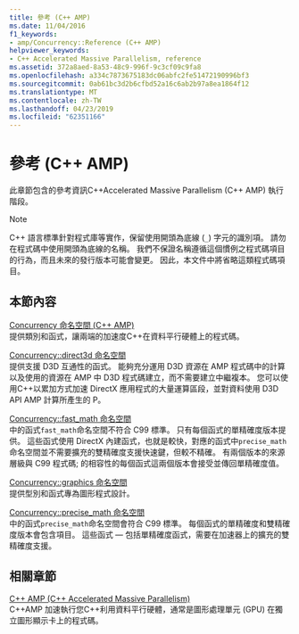 ```yaml
---
title: 參考 (C++ AMP)
ms.date: 11/04/2016
f1_keywords:
- amp/Concurrency::Reference (C++ AMP)
helpviewer_keywords:
- C++ Accelerated Massive Parallelism, reference
ms.assetid: 372a8aed-8a53-48c9-996f-9c3cf09c9fa8
ms.openlocfilehash: a334c7873675183dc06abfc2fe51472190996bf3
ms.sourcegitcommit: 0ab61bc3d2b6cfbd52a16c6ab2b97a8ea1864f12
ms.translationtype: MT
ms.contentlocale: zh-TW
ms.lasthandoff: 04/23/2019
ms.locfileid: "62351166"
---
```

# <a name="reference-c-amp"></a>參考 (C++ AMP)

此章節包含的參考資訊C++Accelerated Massive Parallelism (C++ AMP) 執行階段。

> [!NOTE]
>  C++ 語言標準針對程式庫等實作，保留使用開頭為底線 (`_`) 字元的識別項。 請勿在程式碼中使用開頭為底線的名稱。 我們不保證名稱遵循這個慣例之程式碼項目的行為，而且未來的發行版本可能會變更。 因此，本文件中將省略這類程式碼項目。

## <a name="in-this-section"></a>本節內容

[Concurrency 命名空間 (C++ AMP)](concurrency-namespace-cpp-amp.md)<br/>
提供類別和函式，讓兩端的加速度C++在資料平行硬體上的程式碼。

[Concurrency::direct3d 命名空間](concurrency-direct3d-namespace.md)<br/>
提供支援 D3D 互通性的函式。 能夠充分運用 D3D 資源在 AMP 程式碼中的計算以及使用的資源在 AMP 中 D3D 程式碼建立，而不需要建立中繼複本。 您可以使用C++以累加方式加速 DirectX 應用程式的大量運算區段，並對資料使用 D3D API AMP 計算所產生的 P。

[Concurrency::fast_math 命名空間](concurrency-fast-math-namespace.md)<br/>
中的函式`fast_math`命名空間不符合 C99 標準。 只有每個函式的單精確度版本提供。 這些函式使用 DirectX 內建函式，也就是較快，對應的函式中`precise_math`命名空間並不需要擴充的雙精確度支援快速鍵，但較不精確。 有兩個版本的來源層級與 C99 程式碼; 的相容性的每個函式這兩個版本會接受並傳回單精確度值。

[Concurrency::graphics 命名空間](concurrency-graphics-namespace.md)<br/>
提供型別和函式專為圖形程式設計。

[Concurrency::precise_math 命名空間](concurrency-precise-math-namespace.md)<br/>
中的函式`precise_math`命名空間會符合 C99 標準。 每個函式的單精確度和雙精確度版本會包含項目。 這些函式 — 包括單精確度函式，需要在加速器上的擴充的雙精確度支援。

## <a name="related-sections"></a>相關章節

[C++ AMP (C++ Accelerated Massive Parallelism)](../../../parallel/amp/cpp-amp-cpp-accelerated-massive-parallelism.md)<br/>
C++AMP 加速執行您C++利用資料平行硬體，通常是圖形處理單元 (GPU) 在獨立圖形顯示卡上的程式碼。
